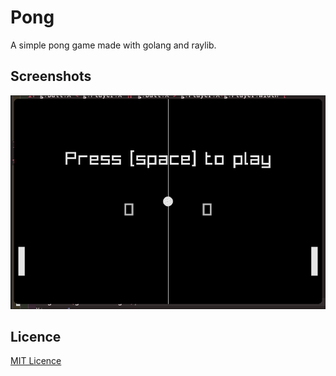 # Pong

A simple pong game made with golang and raylib.

## Screenshots

![screenshot1](./screenshots/scr1.png)

## Licence

[MIT Licence](./LICENSE)
